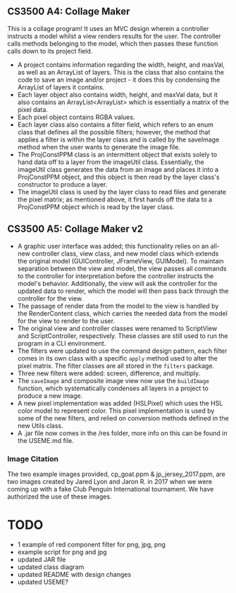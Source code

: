 ## CS3500 A4: Collage Maker
This is a collage program! It uses an MVC design wherein a controller instructs a model whilst a view renders results for the user. The controller calls methods belonging to the model, which then passes these function calls down to its project field. 
- A project contains information regarding the width, height, and maxVal, as well as an ArrayList of layers. This is the class that also contains the code to save an image and/or project - it does this by condensing the ArrayList of layers it contains.
- Each layer object also contains width, height, and maxVal data, but it also contains an ArrayList<ArrayList<Pixel>> which is essentially a matrix of the pixel data. 
- Each pixel object contains RGBA values.
- Each layer class also contains a filter field, which refers to an enum class that defines all the possible filters; however, the method that applies a filter is within the layer class and is called by the saveImage method when the user wants to generate the image file.
- The ProjConstPPM class is an intermittent object that exists solely to hand data off to a layer from the imageUtil class. Essentially, the imageUtil class generates the data from an image and places it into a ProjConstPPM object, and this object is then read by the layer class's constructor to produce a layer.
- The imageUtil class is used by the layer class to read files and generate the pixel matrix; as mentioned above, it first hands off the data to a ProjConstPPM object which is read by the layer class.

## CS3500 A5: Collage Maker v2
- A graphic user interface was added; this functionality relies on an all-new controller class, view class, and new model class which extends the original model (GUIController, JFrameView, GUIModel). To maintain separation between the view and model, the view passes all commands to the controller for interpretation before the controller instructs the model's behavior. Additionally, the view will ask the controller for the updated data to render, which the model will then pass back through the controller for the view.
- The passage of render data from the model to the view is handled by the RenderContent class, which carries the needed data from the model for the view to render to the user.
- The original view and controller classes were renamed to ScriptView and ScriptController, respectively. These classes are still used to run the program in a CLI environment.
- The filters were updated to use the command design pattern, each filter comes in its own class with a specific `apply` method used to alter the pixel matrix. The filter classes are all stored in the `filters` package.
- Three new filters were added: screen, difference, and multiply.
- The `saveImage` and composite image view now use the `buildImage` function, which systematically condenses all layers in a project to produce a new image.
- A new pixel implementation was added (HSLPixel) which uses the HSL color model to represent color. This pixel implementation is used by some of the new filters, and relied on conversion methods defined in the new Utils class.
- A .jar file now comes in the /res folder, more info on this can be found in the USEME.md file.

### Image Citation
The two example images provided, cp_goat.ppm & jp_jersey_2017.ppm, are two images created by Jared Lyon and Jaron R. in 2017 when we were coming up with a fake Club Penguin International tournament. We have authorized the use of these images.

# TODO
  - 1 example of red component filter for png, jpg, png
  - example script for png and jpg
  - updated JAR file
  - updated class diagram
  - updated README with design changes
  - updated USEME?
